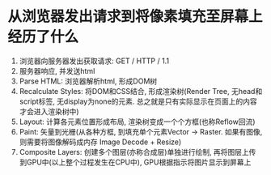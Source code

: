 # 从浏览器发出请求到将像素填充至屏幕上 经历了什么

1. 浏览器向服务器发出获取请求: GET / HTTP / 1.1
2. 服务器响应, 并发送html
3. Parse HTML: 浏览器解析html, 形成DOM树
4. Recalculate Styles: 将DOM和CSS结合, 形成渲染树(Render Tree, 无head和script标签, 无display为none的元素. 总之就是只有实际显示在页面上的内容才会进入渲染树中)
5. Layout: 计算各元素位置形成布局, 渲染树变成一个个方框(也称Reflow回流)
6. Paint: 矢量到光栅(从各种方框, 到填充单个元素Vector -> Raster. 如果有图像, 则需要将图像解码成内存 Image Decode + Resize)
7. Composite Layers: 创建多个图层(亦称合成层)单独进行绘制, 再将图层上传到GPU中(以上整个过程发生在CPU中), GPU根据指示将图片显示到屏幕上
